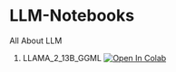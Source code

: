 # LLM-Notebooks

All About LLM

1. LLAMA_2_13B_GGML  <a target="_blank" href="https://colab.research.google.com/github/vk-maurya/llm-notebooks/blob/main/LLAMA_2_13B_GGML_demo.ipynb"><img src="https://colab.research.google.com/assets/colab-badge.svg" alt="Open In Colab"/></a>
